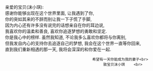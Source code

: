 亲爱的宝贝(沫小琪):<br>
  感谢你能够出现在这个世界里面, 让我遇到了你, <br>
  你的突如其来的不辞而别让我一下子慌了手脚, <br>
  因为内心还有许多没有说完的话想亲自在你的耳边说, <br>
  我喜欢你的温柔和善良, 喜欢你追逐梦想的勇敢和坚定. <br>
  你是我心中的榜样. 虽然我知道, 不论我多么喜欢你都将与你离别, <br>
  但我发自内心的支持你去追逐自己的梦想, 我会在这个世界一直等你回来, <br>
  直到我们重新相遇的那一天, 我将会深深的和你爱在一起.<br>


                                            希望有一天你能成为我的妻子<br>
                                                 致宝贝沫小琪    <br>
